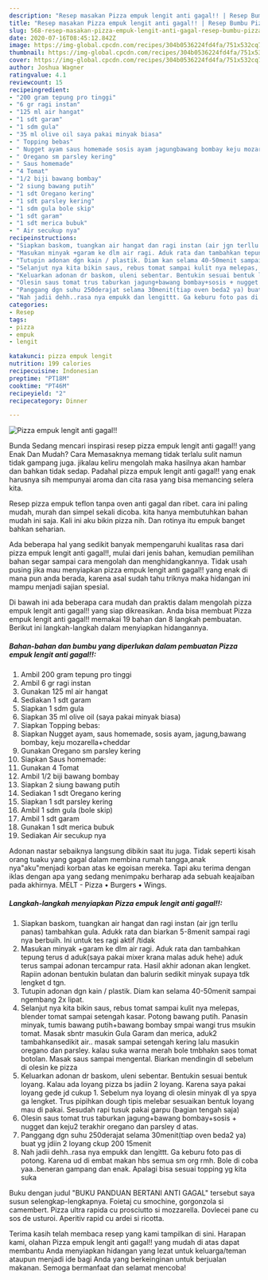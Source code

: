 ```yaml
---
description: "Resep masakan Pizza empuk lengit anti gagal!! | Resep Bumbu Pizza empuk lengit anti gagal!! Yang Enak Banget"
title: "Resep masakan Pizza empuk lengit anti gagal!! | Resep Bumbu Pizza empuk lengit anti gagal!! Yang Enak Banget"
slug: 568-resep-masakan-pizza-empuk-lengit-anti-gagal-resep-bumbu-pizza-empuk-lengit-anti-gagal-yang-enak-banget
date: 2020-07-16T08:45:12.842Z
image: https://img-global.cpcdn.com/recipes/304b0536224fd4fa/751x532cq70/pizza-empuk-lengit-anti-gagal-foto-resep-utama.jpg
thumbnail: https://img-global.cpcdn.com/recipes/304b0536224fd4fa/751x532cq70/pizza-empuk-lengit-anti-gagal-foto-resep-utama.jpg
cover: https://img-global.cpcdn.com/recipes/304b0536224fd4fa/751x532cq70/pizza-empuk-lengit-anti-gagal-foto-resep-utama.jpg
author: Joshua Wagner
ratingvalue: 4.1
reviewcount: 15
recipeingredient:
- "200 gram tepung pro tinggi"
- "6 gr ragi instan"
- "125 ml air hangat"
- "1 sdt garam"
- "1 sdm gula"
- "35 ml olive oil saya pakai minyak biasa"
- " Topping bebas"
- " Nugget ayam saus homemade sosis ayam jagungbawang bombay keju mozarellacheddar"
- " Oregano sm parsley kering"
- " Saus homemade"
- "4 Tomat"
- "1/2 biji bawang bombay"
- "2 siung bawang putih"
- "1 sdt Oregano kering"
- "1 sdt parsley kering"
- "1 sdm gula bole skip"
- "1 sdt garam"
- "1 sdt merica bubuk"
- " Air secukup nya"
recipeinstructions:
- "Siapkan baskom, tuangkan air hangat dan ragi instan (air jgn terllu panas) tambahkan gula. Adukk rata dan biarkan 5-8menit sampai ragi nya berbuih. Ini untuk tes ragi aktif /tidak"
- "Masukan minyak +garam ke dlm air ragi. Aduk rata dan tambahkan tepung terus d aduk(saya pakai mixer krana malas aduk hehe) aduk terus sampai adonan tercampur rata. Hasil akhir adonan akan lengket. Rapiin adonan bentukin bulatan dan balurin sedikit minyak supaya tdk lengket d tgn."
- "Tutupin adonan dgn kain / plastik. Diam kan selama 40-50menit sampai ngembang 2x lipat."
- "Selanjut nya kita bikin saus, rebus tomat sampai kulit nya melepas, blender tomat sampai setengah kasar. Potong bawang putih. Panasin minyak, tumis bawang putih+bawang bombay smpai wangi trus msukin tomat. Masak sbntr masukin Gula Garam dan merica, aduk2 tambahkansedikit air.. masak sampai setengah kering lalu masukin oregano dan parsley. kalau suka warna merah bole tmbhakn saos tomat botolan. Masak saus sampai mengental. Biarkan mendingin dl sebelum di olesin ke pizza"
- "Keluarkan adonan dr baskom, uleni sebentar. Bentukin sesuai bentuk loyang. Kalau ada loyang pizza bs jadiin 2 loyang. Karena saya pakai loyang gede jd cukup 1. Sebelum nya loyang di olesin minyak dl ya spya ga lengket. Trus pipihkan dough tipis melebar sesuaikan bentuk loyang mau di pakai. Sesudah rapi tusuk pakai garpu (bagian tengah saja)"
- "Olesin saus tomat trus taburkan jagung+bawang bombay+sosis + nugget dan keju2 terakhir oregano dan parsley d atas."
- "Panggang dgn suhu 250derajat selama 30menit(tiap oven beda2 ya) buat yg jdiin 2 loyang ckup 200 15menit"
- "Nah jadii dehh..rasa nya empukk dan lengittt. Ga keburu foto pas di potong. Karena ud di embat makan hbs semua sm org rmh. Bole di coba yaa..beneran gampang dan enak. Apalagi bisa sesuai topping yg kita suka"
categories:
- Resep
tags:
- pizza
- empuk
- lengit

katakunci: pizza empuk lengit 
nutrition: 199 calories
recipecuisine: Indonesian
preptime: "PT18M"
cooktime: "PT46M"
recipeyield: "2"
recipecategory: Dinner

---
```



![Pizza empuk lengit anti gagal!!](https://img-global.cpcdn.com/recipes/304b0536224fd4fa/751x532cq70/pizza-empuk-lengit-anti-gagal-foto-resep-utama.jpg)

Bunda Sedang mencari inspirasi resep pizza empuk lengit anti gagal!! yang Enak Dan Mudah? Cara Memasaknya memang tidak terlalu sulit namun tidak gampang juga. jikalau keliru mengolah maka hasilnya akan hambar dan bahkan tidak sedap. Padahal pizza empuk lengit anti gagal!! yang enak harusnya sih mempunyai aroma dan cita rasa yang bisa memancing selera kita.

Resep pizza empuk teflon tanpa oven anti gagal dan ribet. cara ini paling mudah, murah dan simpel sekali dicoba. kita hanya membutuhkan bahan mudah ini saja. Kali ini aku bikin pizza nih. Dan rotinya itu empuk banget bahkan seharian.

Ada beberapa hal yang sedikit banyak mempengaruhi kualitas rasa dari pizza empuk lengit anti gagal!!, mulai dari jenis bahan, kemudian pemilihan bahan segar sampai cara mengolah dan menghidangkannya. Tidak usah pusing jika mau menyiapkan pizza empuk lengit anti gagal!! yang enak di mana pun anda berada, karena asal sudah tahu triknya maka hidangan ini mampu menjadi sajian spesial.


Di bawah ini ada beberapa cara mudah dan praktis dalam mengolah pizza empuk lengit anti gagal!! yang siap dikreasikan. Anda bisa membuat Pizza empuk lengit anti gagal!! memakai 19 bahan dan 8 langkah pembuatan. Berikut ini langkah-langkah dalam menyiapkan hidangannya.

<!--inarticleads1-->

##### Bahan-bahan dan bumbu yang diperlukan dalam pembuatan Pizza empuk lengit anti gagal!!:

1. Ambil 200 gram tepung pro tinggi
1. Ambil 6 gr ragi instan
1. Gunakan 125 ml air hangat
1. Sediakan 1 sdt garam
1. Siapkan 1 sdm gula
1. Siapkan 35 ml olive oil (saya pakai minyak biasa)
1. Siapkan  Topping bebas:
1. Siapkan  Nugget ayam, saus homemade, sosis ayam, jagung,bawang bombay, keju mozarella+cheddar
1. Gunakan  Oregano sm parsley kering
1. Siapkan  Saus homemade:
1. Gunakan 4 Tomat
1. Ambil 1/2 biji bawang bombay
1. Siapkan 2 siung bawang putih
1. Sediakan 1 sdt Oregano kering
1. Siapkan 1 sdt parsley kering
1. Ambil 1 sdm gula (bole skip)
1. Ambil 1 sdt garam
1. Gunakan 1 sdt merica bubuk
1. Sediakan  Air secukup nya


Adonan nastar sebaiknya langsung dibikin saat itu juga. Tidak seperti kisah orang tuaku yang gagal dalam membina rumah tangga,anak nya&#34;aku&#34;menjadi korban atas ke egoisan mereka. Tapi aku terima dengan iklas dengan apa yang sedang menimpaku berharap ada sebuah keajaiban pada akhirnya. MELT - Pizza • Burgers • Wings. 

<!--inarticleads2-->

##### Langkah-langkah menyiapkan Pizza empuk lengit anti gagal!!:

1. Siapkan baskom, tuangkan air hangat dan ragi instan (air jgn terllu panas) tambahkan gula. Adukk rata dan biarkan 5-8menit sampai ragi nya berbuih. Ini untuk tes ragi aktif /tidak
1. Masukan minyak +garam ke dlm air ragi. Aduk rata dan tambahkan tepung terus d aduk(saya pakai mixer krana malas aduk hehe) aduk terus sampai adonan tercampur rata. Hasil akhir adonan akan lengket. Rapiin adonan bentukin bulatan dan balurin sedikit minyak supaya tdk lengket d tgn.
1. Tutupin adonan dgn kain / plastik. Diam kan selama 40-50menit sampai ngembang 2x lipat.
1. Selanjut nya kita bikin saus, rebus tomat sampai kulit nya melepas, blender tomat sampai setengah kasar. Potong bawang putih. Panasin minyak, tumis bawang putih+bawang bombay smpai wangi trus msukin tomat. Masak sbntr masukin Gula Garam dan merica, aduk2 tambahkansedikit air.. masak sampai setengah kering lalu masukin oregano dan parsley. kalau suka warna merah bole tmbhakn saos tomat botolan. Masak saus sampai mengental. Biarkan mendingin dl sebelum di olesin ke pizza
1. Keluarkan adonan dr baskom, uleni sebentar. Bentukin sesuai bentuk loyang. Kalau ada loyang pizza bs jadiin 2 loyang. Karena saya pakai loyang gede jd cukup 1. Sebelum nya loyang di olesin minyak dl ya spya ga lengket. Trus pipihkan dough tipis melebar sesuaikan bentuk loyang mau di pakai. Sesudah rapi tusuk pakai garpu (bagian tengah saja)
1. Olesin saus tomat trus taburkan jagung+bawang bombay+sosis + nugget dan keju2 terakhir oregano dan parsley d atas.
1. Panggang dgn suhu 250derajat selama 30menit(tiap oven beda2 ya) buat yg jdiin 2 loyang ckup 200 15menit
1. Nah jadii dehh..rasa nya empukk dan lengittt. Ga keburu foto pas di potong. Karena ud di embat makan hbs semua sm org rmh. Bole di coba yaa..beneran gampang dan enak. Apalagi bisa sesuai topping yg kita suka


Buku dengan judul &#34;BUKU PANDUAN BERTANI ANTI GAGAL&#34; tersebut saya susun selengkap-lengkapnya. Foietaj cu smochine, gorgonzola si camembert. Pizza ultra rapida cu prosciutto si mozzarella. Dovlecei pane cu sos de usturoi. Aperitiv rapid cu ardei si ricotta. 

Terima kasih telah membaca resep yang kami tampilkan di sini. Harapan kami, olahan Pizza empuk lengit anti gagal!! yang mudah di atas dapat membantu Anda menyiapkan hidangan yang lezat untuk keluarga/teman ataupun menjadi ide bagi Anda yang berkeinginan untuk berjualan makanan. Semoga bermanfaat dan selamat mencoba!
